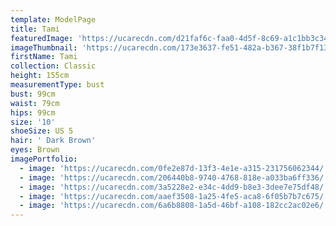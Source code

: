 ```yaml
---
template: ModelPage
title: Tami
featuredImage: 'https://ucarecdn.com/d21faf6c-faa0-4d5f-8c69-a1c1bb3c3424/'
imageThumbnail: 'https://ucarecdn.com/173e3637-fe51-482a-b367-38f1b7f13ffc/'
firstName: Tami
collection: Classic
height: 155cm
measurementType: bust
bust: 99cm
waist: 79cm
hips: 99cm
size: '10'
shoeSize: US 5
hair: ' Dark Brown'
eyes: Brown
imagePortfolio:
  - image: 'https://ucarecdn.com/0fe2e87d-13f3-4e1e-a315-231756062344/'
  - image: 'https://ucarecdn.com/206440b8-9740-4768-818e-a033ba6ff336/'
  - image: 'https://ucarecdn.com/3a5228e2-e34c-4dd9-b8e3-3dee7e75df48/'
  - image: 'https://ucarecdn.com/aaef3508-1a25-4fe5-aca8-6f05b7b7c675/'
  - image: 'https://ucarecdn.com/6a6b8808-1a5d-46bf-a108-182cc2ac02e6/'
---
```


